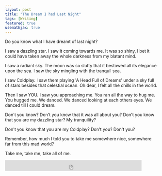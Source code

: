 ```yaml
---
layout: post
title: "The Dream I had Last Night"
tags: [Writing]
featured: true
usemathjax: true
---
```


Do you know what I have dreamt of last night?

I saw a dazzling star. I saw it coming towards me. It was so shiny, I bet it could have taken away the whole darkness from my blatant mind.

I saw a radiant sky. The moon was so slutty that it bestowed all its elegance upon the sea. I saw the sky mingling with the tranquil sea.

I saw Coldplay. I saw them playing 'A Head Full of Dreams' under a sky full of stars besides that celestial ocean. Oh dear, I felt all the chills in the world.

Then I saw YOU. I saw you approaching me. You ran all the way to hug me. You hugged me. We danced. We danced looking at each others eyes. We danced till I could dream.

Don't you know? Don't you know that it was all about you? Don't you know that you are my dazzling star? My tranquility? 

Don't you know that you are my Coldplay? Don't you? Don't you?

Remember, how much I told you to take me somewhere nice, somewhere far from this mad world?

Take me, take me, take all of me.


<iframe src="https://www.facebook.com/plugins/like.php?href=https%3A%2F%2Fshahjalalshohag.github.io%2Fblog%2Flife-is-weird%2F&width=450&layout=standard&action=like&size=small&share=true&height=35&appId" width="450" height="35" style="border:none;overflow:hidden" scrolling="no" frameborder="0" allowfullscreen="true" allow="autoplay; clipboard-write; encrypted-media; picture-in-picture; web-share"></iframe>

<div id="fb-root"></div>
<script async defer crossorigin="anonymous" src="https://connect.facebook.net/en_US/sdk.js#xfbml=1&version=v12.0" nonce="BKWEYn3a"></script>

<div class="fb-comments" data-href="https://shahjalalshohag.github.io/blog/life-is-weird/" data-width="" data-numposts="5"></div>